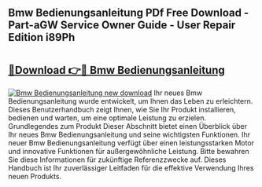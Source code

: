 ## Bmw Bedienungsanleitung PDf Free Download - Part-aGW Service Owner Guide - User Repair Edition i89Ph

# <h2><a href="http://df4txxw.blite.top/?on=Bmw+Bedienungsanleitung">🔗Download 👉🔴 Bmw Bedienungsanleitung</a></h2>

[![Bmw Bedienungsanleitung new download](https://i.imgur.com/lujVjoI.png)](http://df4txxw.blite.top/?on=Bmw+Bedienungsanleitung)
Ihr neues Bmw Bedienungsanleitung wurde entwickelt, um Ihnen das Leben zu erleichtern. Dieses Benutzerhandbuch zeigt Ihnen, wie Sie Ihr Produkt installieren, bedienen und warten, um eine optimale Leistung zu erzielen. Grundlegendes zum Produkt Dieser Abschnitt bietet einen Überblick über Ihr neues Bmw Bedienungsanleitung und seine wichtigsten Funktionen. Ihr neuer Bmw Bedienungsanleitung verfügt über einen leistungsstarken Motor und innovative Funktionen für außergewöhnliche Leistung. Bitte bewahren Sie diese Informationen für zukünftige Referenzzwecke auf. Dieses Handbuch ist Ihr zuverlässiger Leitfaden für die effektive Verwendung Ihres neuen Produkts.
